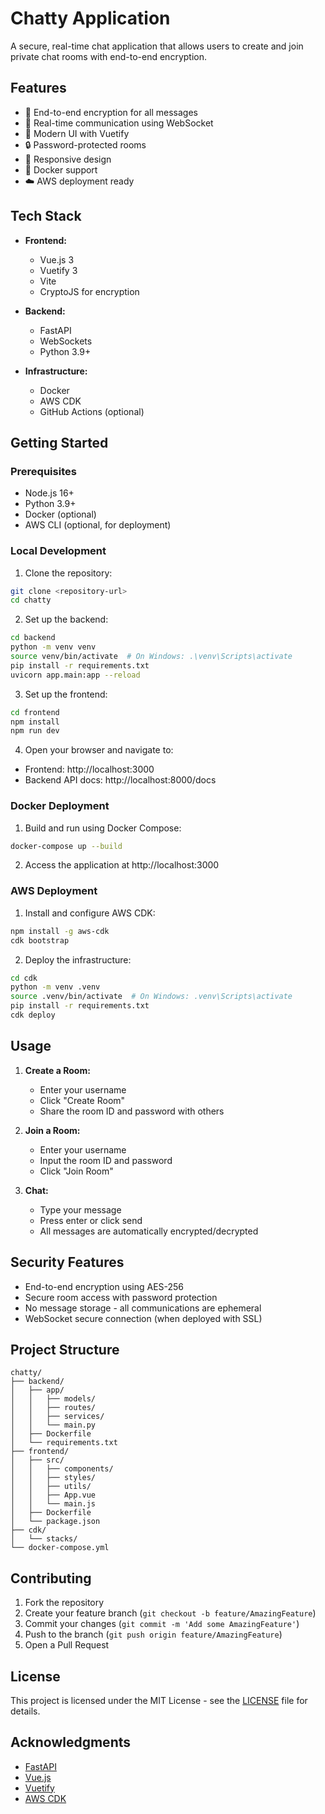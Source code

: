 # Chatty Application

A secure, real-time chat application that allows users to create and join private chat rooms with end-to-end encryption.

## Features

- 🔐 End-to-end encryption for all messages
- 🚀 Real-time communication using WebSocket
- 🎨 Modern UI with Vuetify
- 🔒 Password-protected rooms
- 📱 Responsive design
- 🐳 Docker support
- ☁️ AWS deployment ready

## Tech Stack

- **Frontend:**
  - Vue.js 3
  - Vuetify 3
  - Vite
  - CryptoJS for encryption

- **Backend:**
  - FastAPI
  - WebSockets
  - Python 3.9+

- **Infrastructure:**
  - Docker
  - AWS CDK
  - GitHub Actions (optional)

## Getting Started

### Prerequisites

- Node.js 16+
- Python 3.9+
- Docker (optional)
- AWS CLI (optional, for deployment)

### Local Development

1. Clone the repository:

```bash
git clone <repository-url>
cd chatty
```

2. Set up the backend:
```bash
cd backend
python -m venv venv
source venv/bin/activate  # On Windows: .\venv\Scripts\activate
pip install -r requirements.txt
uvicorn app.main:app --reload
```

3. Set up the frontend:
```bash
cd frontend
npm install
npm run dev
```

4. Open your browser and navigate to:
- Frontend: http://localhost:3000
- Backend API docs: http://localhost:8000/docs

### Docker Deployment

1. Build and run using Docker Compose:
```bash
docker-compose up --build
```

2. Access the application at http://localhost:3000

### AWS Deployment

1. Install and configure AWS CDK:
```bash
npm install -g aws-cdk
cdk bootstrap
```

2. Deploy the infrastructure:
```bash
cd cdk
python -m venv .venv
source .venv/bin/activate  # On Windows: .venv\Scripts\activate
pip install -r requirements.txt
cdk deploy
```

## Usage

1. **Create a Room:**
   - Enter your username
   - Click "Create Room"
   - Share the room ID and password with others

2. **Join a Room:**
   - Enter your username
   - Input the room ID and password
   - Click "Join Room"

3. **Chat:**
   - Type your message
   - Press enter or click send
   - All messages are automatically encrypted/decrypted

## Security Features

- End-to-end encryption using AES-256
- Secure room access with password protection
- No message storage - all communications are ephemeral
- WebSocket secure connection (when deployed with SSL)

## Project Structure
```
chatty/
├── backend/
│   ├── app/
│   │   ├── models/
│   │   ├── routes/
│   │   ├── services/
│   │   └── main.py
│   ├── Dockerfile
│   └── requirements.txt
├── frontend/
│   ├── src/
│   │   ├── components/
│   │   ├── styles/
│   │   ├── utils/
│   │   ├── App.vue
│   │   └── main.js
│   ├── Dockerfile
│   └── package.json
├── cdk/
│   └── stacks/
└── docker-compose.yml
```

## Contributing

1. Fork the repository
2. Create your feature branch (`git checkout -b feature/AmazingFeature`)
3. Commit your changes (`git commit -m 'Add some AmazingFeature'`)
4. Push to the branch (`git push origin feature/AmazingFeature`)
5. Open a Pull Request

## License

This project is licensed under the MIT License - see the [LICENSE](LICENSE) file for details.

## Acknowledgments

- [FastAPI](https://fastapi.tiangolo.com/)
- [Vue.js](https://vuejs.org/)
- [Vuetify](https://vuetifyjs.com/)
- [AWS CDK](https://aws.amazon.com/cdk/)